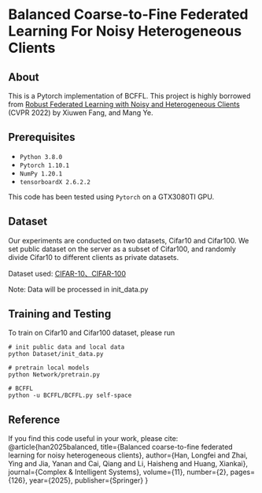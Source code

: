 # Balanced Coarse-to-Fine Federated Learning For Noisy Heterogeneous Clients

## About
This is a Pytorch implementation of BCFFL. This project is highly borrowed from [Robust Federated Learning with Noisy and Heterogeneous Clients](https://github.com/FangXiuwen/Robust_FL) (CVPR 2022) by Xiuwen Fang, and Mang Ye.

## Prerequisites
- `Python 3.8.0`
- `Pytorch 1.10.1`
- `NumPy 1.20.1`
- `tensorboardX 2.6.2.2`


This code has been tested using `Pytorch` on a GTX3080TI GPU.

## Dataset
Our experiments are conducted on two datasets, Cifar10 and Cifar100. We set public dataset on the server as a subset of Cifar100, and randomly divide Cifar10 to different clients as private datasets.

Dataset used: [CIFAR-10、CIFAR-100](http://www.cs.toronto.edu/~kriz/cifar.html)

Note: Data will be processed in init_data.py

## Training and Testing
To train on Cifar10 and Cifar100 dataset, please run
```
# init public data and local data
python Dataset/init_data.py

# pretrain local models
python Network/pretrain.py

# BCFFL
python -u BCFFL/BCFFL.py self-space
```

## Reference 
If you find this code useful in your work, please cite:
@article{han2025balanced,
  title={Balanced coarse-to-fine federated learning for noisy heterogeneous clients},
  author={Han, Longfei and Zhai, Ying and Jia, Yanan and Cai, Qiang and Li, Haisheng and Huang, Xiankai},
  journal={Complex \& Intelligent Systems},
  volume={11},
  number={2},
  pages={126},
  year={2025},
  publisher={Springer}
}

